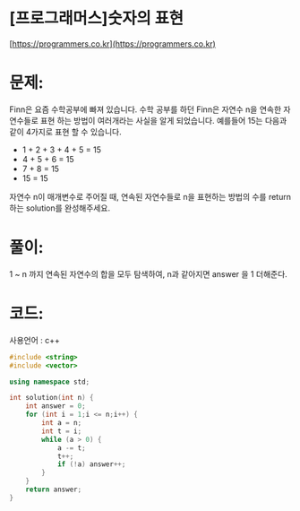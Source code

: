 # [프로그래머스]숫자의 표현

[https://programmers.co.kr](https://programmers.co.kr)

# 문제:

Finn은 요즘 수학공부에 빠져 있습니다. 수학 공부를 하던 Finn은 자연수 n을 연속한 자연수들로 표현 하는 방법이 여러개라는 사실을 알게 되었습니다. 예를들어 15는 다음과 같이 4가지로 표현 할 수 있습니다.



- 1 + 2 + 3 + 4 + 5 = 15
- 4 + 5 + 6 = 15
- 7 + 8 = 15
- 15 = 15



자연수 n이 매개변수로 주어질 때, 연속된 자연수들로 n을 표현하는 방법의 수를 return하는 solution를 완성해주세요.



# 풀이:

1 ~ n 까지 연속된 자연수의 합을 모두 탐색하여, n과 같아지면 answer 을 1 더해준다.

  

# **코드:**
사용언어 : c++
```c++
#include <string>
#include <vector>

using namespace std;

int solution(int n) {
    int answer = 0;
    for (int i = 1;i <= n;i++) {
		int a = n;
		int t = i;
		while (a > 0) {
			a -= t;
			t++;
			if (!a)	answer++;
		}
	}
    return answer;
}
```

